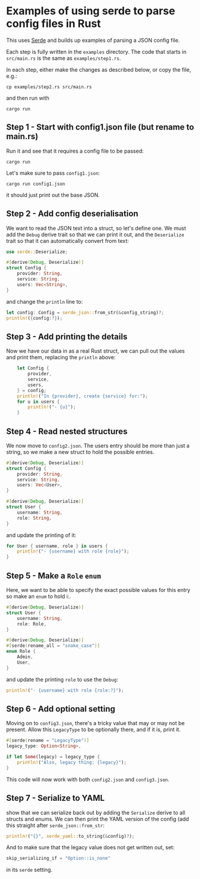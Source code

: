 # Examples of using serde to parse config files in Rust

This uses [Serde](https://serde.rs) and builds up examples of parsing a JSON config file.

Each step is fully written in the `examples` directory.
The code that starts in `src/main.rs` is the same as `examples/step1.rs`.

In each step, either make the changes as described below, or copy the file, e.g.:

```shell
cp examples/step2.rs src/main.rs
```

and then run with

```shell
cargo run
```

## Step 1 - Start with config1.json file  (but rename to main.rs)

Run it and see that it requires a config file to be passed:

```shell
cargo run
```

Let's make sure to pass `config1.json`:

```shell
cargo run config1.json
```

it should just print out the base JSON.

## Step 2 - Add config deserialisation

We want to read the JSON text into a struct, so let's define one.
We must add the `Debug` derive trait so that we can print it out, and the `Deserialize` trait so that it can automatically convert from text:

```rust
use serde::Deserialize;

#[derive(Debug, Deserialize)]
struct Config {
    provider: String,
    service: String,
    users: Vec<String>,
}
```
and change the `println` line to:

```rust
let config: Config = serde_json::from_str(&config_string)?;
println!({config:?});
```

## Step 3 - Add printing the details

Now we have our data in as a real Rust struct, we can pull out the values and print them,
replacing the `println` above:

```rust
    let Config {
        provider,
        service,
        users,
    } = config;
    println!("In {provider}, create {service} for:");
    for u in users {
        println!("- {u}");
    }
```

## Step 4 - Read nested structures

We now move to `config2.json`.
The users entry should be more than just a string, so we make a new struct to hold the possible entries.

```rust
#[derive(Debug, Deserialize)]
struct Config {
    provider: String,
    service: String,
    users: Vec<User>,
}

#[derive(Debug, Deserialize)]
struct User {
    username: String,
    role: String,
}
```

and update the printing of it:

```rust
for User { username, role } in users {
    println!("- {username} with role {role}");
}
```

## Step 5 - Make a `Role` `enum`

Here, we want to be able to specify the exact possible values for this entry so make an `enum` to hold i:.

```rust
#[derive(Debug, Deserialize)]
struct User {
    username: String,
    role: Role,
}

#[derive(Debug, Deserialize)]
#[serde(rename_all = "snake_case")]
enum Role {
    Admin,
    User,
}
```

and update the printing `role` to use the `Debug`:

```rust
println!("- {username} with role {role:?}");
```

## Step 6 - Add optional setting

Moving on to `config3.json`, there's a tricky value that may or may not be present.
Allow this `LegacyType` to be optionally there, and if it is, print it.

```rust
#[serde(rename = "LegacyType")]
legacy_type: Option<String>,
```

```rust
if let Some(legacy) = legacy_type {
    println!("Also, legacy thing: {legacy}");
}
```

This code will now work with both `config2.json` and `config3.json`.

## Step 7 - Serialize to YAML

show that we can serialize back out by adding the `Serialize` derive to all structs and enums.
We can then print the YAML version of the config (add this straight after `serde_json::from_str`:

```rust
println!("{}", serde_yaml::to_string(&config)?);
```

And to make sure that the legacy value does not get written out, set:

```rust
skip_serializing_if = "Option::is_none"
```

in its `serde` setting.
